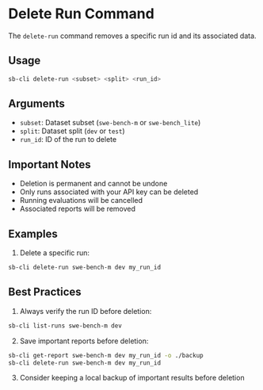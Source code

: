# Delete Run Command

The `delete-run` command removes a specific run id and its associated data.

## Usage

```bash
sb-cli delete-run <subset> <split> <run_id>
```

## Arguments

- `subset`: Dataset subset (`swe-bench-m` or `swe-bench_lite`)
- `split`: Dataset split (`dev` or `test`)
- `run_id`: ID of the run to delete

## Important Notes

- Deletion is permanent and cannot be undone
- Only runs associated with your API key can be deleted
- Running evaluations will be cancelled
- Associated reports will be removed

## Examples

1. Delete a specific run:
```bash
sb-cli delete-run swe-bench-m dev my_run_id
```

## Best Practices

1. Always verify the run ID before deletion:
```bash
sb-cli list-runs swe-bench-m dev
```

2. Save important reports before deletion:
```bash
sb-cli get-report swe-bench-m dev my_run_id -o ./backup
sb-cli delete-run swe-bench-m dev my_run_id
```

3. Consider keeping a local backup of important results before deletion
